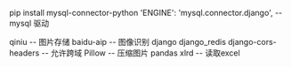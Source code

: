 pip install mysql-connector-python
'ENGINE': 'mysql.connector.django',  -- mysql 驱动

qiniu  -- 图片存储
baidu-aip -- 图像识别
django 
django_redis
django-cors-headers -- 允许跨域
Pillow  -- 压缩图片
pandas
xlrd  -- 读取excel 
